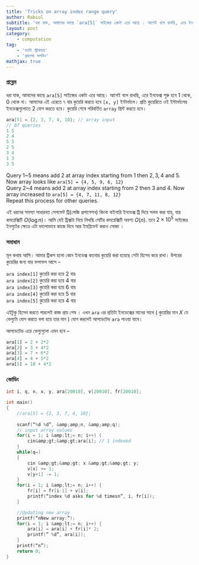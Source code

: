 ```yaml
---
title: 'Tricks on array index range query'
author: Rabiul
subtitle: 'ধরা যাক, আমাদের কাছে `ara[5]` সাইজের একটা এরে আছে । আগেই বলে রাখছি, এরে ইনডেক্স শুরু হবে 1 থেকে, 0 থেকে না। আমাদের এই এরেতে ৭ বার কুয়েরি করতে হবে \[x, y\] ইন্টার্ভালে । প্রতি কুয়েরিতে ওই ইন্টার্ভালের ইনডেক্সগুলোতে 2 যোগ করতে হবে । কুয়েরি শেষে পরিবর্তিত `array` প্রিন্ট করতে হবে । ara[5] = {2, 3, 7, 4, 10}; // array input // 07 queries 1 5 2 4 5 5 2 5'
layout: post
category:
    - computation
tag:
    - 'ড্যাটা স্ট্রাকচার'
    - 'প্রবলেম সলভিং'
mathjax: true
---
```


### প্রব্লেম
ধরা যাক, আমাদের কাছে `ara[5]` সাইজের একটা এরে আছে। আগেই বলে রাখছি, এরে ইনডেক্স শুরু হবে $1$ থেকে, $0$ থেকে না। আমাদের এই এরেতে ৭ বার কুয়েরি করতে হবে `[x, y]` ইন্টার্ভালে। প্রতি কুয়েরিতে ওই ইন্টার্ভালের ইনডেক্সগুলোতে $2$ যোগ করতে হবে। কুয়েরি শেষে পরিবর্তিত `array` প্রিন্ট করতে হবে।

```cpp
ara[5] = {2, 3, 7, 4, 10}; // array input  
// 07 queries  
1 5  
2 4  
5 5  
2 5  
3 4  
1 3  
3 5
```


Query 1~5 means add $2$ at array index starting from $1$ then $2, 3, 4$ and 5. Now array looks like `ara[5] = {4, 5, 9, 6, 12}`  
Query 2~4 means add $2$ at array index starting from $2$ then $3$ and $4$. Now array increased to `ara[5] = {4, 7, 11, 8, 12}`  
Repeat this process for other queries.

এই ধরনের সমস্যা সাধারনত সেগমেন্ট ট্রি(লেজি প্রপাগেশন) কিংবা বাইনারি ইনডেক্স ট্রি দিয়ে সলভ করা যায়, যার কমপ্লেক্সিটি $O(\log n)$। আমি যেই ট্রিক্সটা নিয়ে লিখছি সেটির কমপ্লেক্সিটি অবশ্য $O(n)$. তবে $2×10^5$ সাইজের ইনপুটের ক্ষেত্রে এটা ভালোভাবে কাজে দিবে আর ইমপ্লিমেন্ট করাও সোজা ।


### সমাধান
মূল কথায় আসি। আমার ট্রিকস হলো কোন ইনডেক্স কতবার কুয়েরি করা হয়েছে সেটা হিসেব করে রাখা। উপরের কুয়েরির জন্য যার ফলাফল আসে –

`ara index[1]` কুয়েরি করা হয়ে $2$ বার  
`ara index[2]` কুয়েরি করা হয়ে $4$ বার  
`ara index[3]` কুয়েরি করা হয়ে $6$ বার  
`ara index[4]` কুয়েরি করা হয়ে $5$ বার  
`ara index[5]` কুয়েরি করা হয়ে $4$ বার

এইটুকু হিসেব করতে পারলেই কাজ প্রায় শেষ । এখন `ara` এর প্রতিটা ইনডেক্সের মানের সাথে ( কুয়েরির মান $X$ যে ভেল্যুটা যোগ করতে বলা হয়ে তার মান ) যোগ করলেই আপডেটেড `ara` পাওয়া যাবে।

আপডেটেড এরে ভেল্যুগুলো এমন হবে –
```python
ara[1] = 2 + 2*2  
ara[2] = 3 + 4*2  
ara[3] = 7 + 6*2  
ara[4] = 4 + 5*2  
ara[5] = 10 + 4*2
```

### কোডিং


```cpp
int i, q, n, x, y, ara[20010], v[20010], fr[20010];

int main()  
{  
    //ara[5] = {2, 3, 7, 4, 10};
    
    scanf(“%d %d”, &amp;amp;n, &amp;amp;q);  
    // input array values  
    for(i = 1; i &amp;lt;= n; i++) {  
        cin&amp;gt;&amp;gt;ara[i]; // 1 indexed  
    }  
    while(q–)  
    {  
        cin &amp;gt;&amp;gt; x &amp;gt;&amp;gt; y;  
        v[x] += 1;  
        v[y+1] -= 1;  
    }  
    for(i = 1; i &amp;lt;= n; i++) {  
        fr[i] = fr[i-1] + v[i];  
        printf(“index %d asks for %d timesn”, i, fr[i]);  
    }

    //Updating new array  
    printf(“nNew array:”);  
    for(i = 1; i &amp;lt;= n; i++) {  
        ara[i] = ara[i] + fr[i]* 2;  
        printf(” %d”, ara[i]);  
    }  
    printf(“n”);  
    return 0;  
}
```


